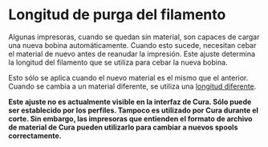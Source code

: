 Longitud de purga del filamento
====
Algunas impresoras, cuando se quedan sin material, son capaces de cargar una nueva bobina automáticamente. Cuando esto sucede, necesitan cebar el material de nuevo antes de reanudar la impresión. Este ajuste determina la longitud del filamento que se utiliza para cebar la nueva bobina.

Esto sólo se aplica cuando el nuevo material es el mismo que el anterior. Cuando se cambia a un material diferente, se utiliza una [longitud diferente](material_flush_purge_length.md).

**Este ajuste no es actualmente visible en la interfaz de Cura. Sólo puede ser establecido por los perfiles. Tampoco es utilizado por Cura durante el corte. Sin embargo, las impresoras que entienden el formato de archivo de material de Cura pueden utilizarlo para cambiar a nuevos spools correctamente.**